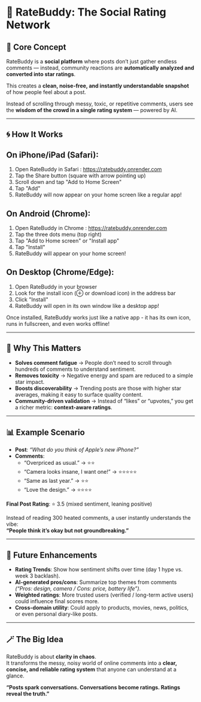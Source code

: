 # 🌟 RateBuddy: The Social Rating Network  

## 🔑 Core Concept  
RateBuddy is a **social platform** where posts don’t just gather endless comments — instead, community reactions are **automatically analyzed and converted into star ratings**.  

This creates a **clean, noise-free, and instantly understandable snapshot** of how people feel about a post.  

Instead of scrolling through messy, toxic, or repetitive comments, users see the **wisdom of the crowd in a single rating system** — powered by AI.  

---

## 🌀 How It Works  

## On iPhone/iPad (Safari):
1. Open RateBuddy in Safari : https://ratebuddy.onrender.com
2. Tap the Share button (square with arrow pointing up)
3. Scroll down and tap "Add to Home Screen"
4. Tap "Add"
5. RateBuddy will now appear on your home screen like a regular app!

## On Android (Chrome):
1. Open RateBuddy in Chrome : https://ratebuddy.onrender.com
2. Tap the three dots menu (top right)
3. Tap "Add to Home screen" or "Install app"
4. Tap "Install"
5. RateBuddy will appear on your home screen!

## On Desktop (Chrome/Edge):
1. Open RateBuddy in your browser
2. Look for the install icon (⊕ or download icon) in the address bar
3. Click "Install"
4. RateBuddy will open in its own window like a desktop app!

Once installed, RateBuddy works just like a native app - it has its own icon, runs in fullscreen, and even works offline!

---

## 🧭 Why This Matters  
- **Solves comment fatigue** → People don’t need to scroll through hundreds of comments to understand sentiment.  
- **Removes toxicity** → Negative energy and spam are reduced to a simple star impact.  
- **Boosts discoverability** → Trending posts are those with higher star averages, making it easy to surface quality content.  
- **Community-driven validation** → Instead of “likes” or “upvotes,” you get a richer metric: **context-aware ratings**.  

---

## 📊 Example Scenario  

- **Post**: *“What do you think of Apple’s new iPhone?”*  
- **Comments**:  
  - “Overpriced as usual.” → ⭐⭐  
  - “Camera looks insane, I want one!” → ⭐⭐⭐⭐⭐  
  - “Same as last year.” → ⭐⭐  
  - “Love the design.” → ⭐⭐⭐⭐  

**Final Post Rating**: ⭐ 3.5 (mixed sentiment, leaning positive)  

Instead of reading 300 heated comments, a user instantly understands the vibe:  
**“People think it’s okay but not groundbreaking.”**  

---

## 🔮 Future Enhancements  
- **Rating Trends**: Show how sentiment shifts over time (day 1 hype vs. week 3 backlash).  
- **AI-generated pros/cons**: Summarize top themes from comments  
  *(“Pros: design, camera / Cons: price, battery life”)*.  
- **Weighted ratings**: More trusted users (verified / long-term active users) could influence final scores more.  
- **Cross-domain utility**: Could apply to products, movies, news, politics, or even personal diary-like posts.  

---

## 🪄 The Big Idea  
RateBuddy is about **clarity in chaos**.  
It transforms the messy, noisy world of online comments into a **clear, concise, and reliable rating system** that anyone can understand at a glance.  

**“Posts spark conversations. Conversations become ratings. Ratings reveal the truth.”**  
